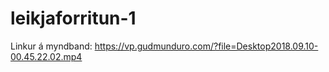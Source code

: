 # leikjaforritun-1

Linkur á myndband: https://vp.gudmunduro.com/?file=Desktop2018.09.10-00.45.22.02.mp4

